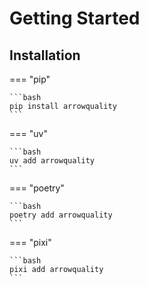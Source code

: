 # Getting Started

## Installation

=== "pip"

    ```bash
    pip install arrowquality
    ```

=== "uv"

    ```bash
    uv add arrowquality
    ```

=== "poetry"

    ```bash
    poetry add arrowquality
    ```

=== "pixi"

    ```bash
    pixi add arrowquality
    ```
